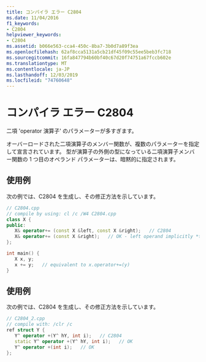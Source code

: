 ```yaml
---
title: コンパイラ エラー C2804
ms.date: 11/04/2016
f1_keywords:
- C2804
helpviewer_keywords:
- C2804
ms.assetid: b066e563-cca4-450c-8ba7-3b0d7a89f3ea
ms.openlocfilehash: 62af8cca5131a5cb21df45f09c55ee5beb3fc718
ms.sourcegitcommit: 16fa847794b60bf40c67d20f74751a67fccb602e
ms.translationtype: MT
ms.contentlocale: ja-JP
ms.lasthandoff: 12/03/2019
ms.locfileid: "74760648"
---
```

# <a name="compiler-error-c2804"></a>コンパイラ エラー C2804

二項 'operator 演算子' のパラメーターが多すぎます。

オーバーロードされた二項演算子のメンバー関数が、複数のパラメーターを指定して宣言されています。 型が演算子の外側の型になっている二項演算子メンバー関数の 1 つ目のオペランド パラメーターは、暗黙的に指定されます。

## <a name="example"></a>使用例

次の例では、C2804 を生成し、その修正方法を示しています。

```cpp
// C2804.cpp
// compile by using: cl /c /W4 C2804.cpp
class X {
public:
   X& operator+= (const X &left, const X &right);   // C2804
   X& operator+= (const X &right);   // OK - left operand implicitly *this
};

int main() {
   X x, y;
   x += y;   // equivalent to x.operator+=(y)
}
```

## <a name="example"></a>使用例

次の例では、C2804 を生成し、その修正方法を示しています。

```cpp
// C2804_2.cpp
// compile with: /clr /c
ref struct Y {
   Y^ operator +(Y^ hY, int i);   // C2804
   static Y^ operator +(Y^ hY, int i);   // OK
   Y^ operator +(int i);   // OK
};
```
